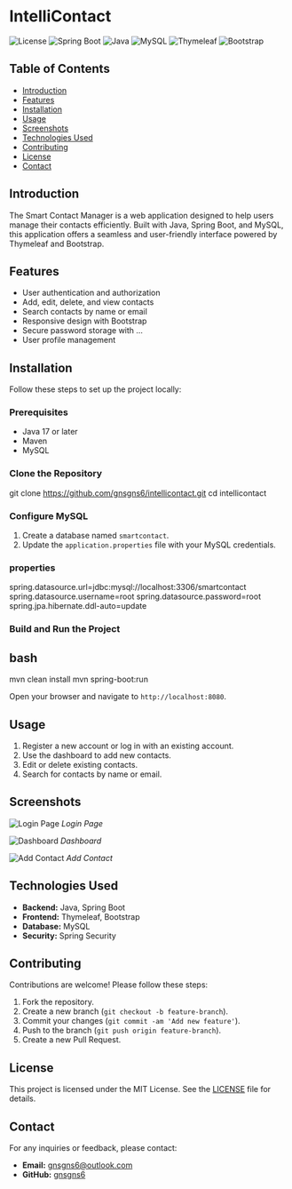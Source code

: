 # IntelliContact

![License](https://img.shields.io/badge/license-MIT-blue.svg)
![Spring Boot](https://img.shields.io/badge/Spring%20Boot-2.5.4-brightgreen)
![Java](https://img.shields.io/badge/Java-17-orange)
![MySQL](https://img.shields.io/badge/MySQL-8.0-blue)
![Thymeleaf](https://img.shields.io/badge/Thymeleaf-3.0-green)
![Bootstrap](https://img.shields.io/badge/Bootstrap-4.5-purple)

## Table of Contents

- [Introduction](#introduction)
- [Features](#features)
- [Installation](#installation)
- [Usage](#usage)
- [Screenshots](#screenshots)
- [Technologies Used](#technologies-used)
- [Contributing](#contributing)
- [License](#license)
- [Contact](#contact)

## Introduction

The Smart Contact Manager is a web application designed to help users manage their contacts efficiently. Built with Java, Spring Boot, and MySQL, this application offers a seamless and user-friendly interface powered by Thymeleaf and Bootstrap.

## Features

- User authentication and authorization
- Add, edit, delete, and view contacts
- Search contacts by name or email
- Responsive design with Bootstrap
- Secure password storage with ...
- User profile management

## Installation

Follow these steps to set up the project locally:

### Prerequisites

- Java 17 or later
- Maven
- MySQL

### Clone the Repository

git clone https://github.com/gnsgns6/intellicontact.git
cd intellicontact


### Configure MySQL

1. Create a database named `smartcontact`.
2. Update the `application.properties` file with your MySQL credentials.

###  properties

spring.datasource.url=jdbc:mysql://localhost:3306/smartcontact
spring.datasource.username=root
spring.datasource.password=root
spring.jpa.hibernate.ddl-auto=update

### Build and Run the Project

## bash
mvn clean install
mvn spring-boot:run

Open your browser and navigate to `http://localhost:8080`.
## Usage

1. Register a new account or log in with an existing account.
2. Use the dashboard to add new contacts.
3. Edit or delete existing contacts.
4. Search for contacts by name or email.

## Screenshots

![Login Page](screenshots/login.png)
*Login Page*

![Dashboard](screenshots/dashboard.png)
*Dashboard*

![Add Contact](screenshots/add-contact.png)
*Add Contact*

## Technologies Used

- **Backend:** Java, Spring Boot
- **Frontend:** Thymeleaf, Bootstrap
- **Database:** MySQL
- **Security:** Spring Security

## Contributing

Contributions are welcome! Please follow these steps:

1. Fork the repository.
2. Create a new branch (`git checkout -b feature-branch`).
3. Commit your changes (`git commit -am 'Add new feature'`).
4. Push to the branch (`git push origin feature-branch`).
5. Create a new Pull Request.

## License

This project is licensed under the MIT License. See the [LICENSE](LICENSE) file for details.

## Contact

For any inquiries or feedback, please contact:

- **Email:** gnsgns6@outlook.com
- **GitHub:** [gnsgns6](https://github.com/gnsgns6)


